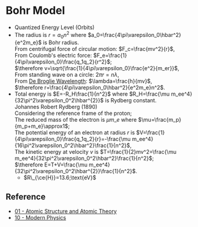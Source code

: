 # Bohr Model

* Quantized Energy Level (Orbits)
* The radius is $r=a_0n^2$ where $a_0=\frac{4\pi\varepsilon_0\hbar^2}{e^2m_e}$ is Bohr radius.  
  From centrifugal force of circular motion: $F_c=\frac{mv^2}{r}$,  
  From Coulomb's electric force: $F_e=\frac{1}{4\pi\varepsilon_0}\frac{q_1q_2}{r^2}$;  
  $\therefore v=\sqrt{\frac{1}{4\pi\varepsilon_0}\frac{e^2}{m_er}}$,  
  From standing wave on a circle: $2\pi r=n\lambda$,  
  From [De Broglie Wavelength](../../../Physics/Quantum%20Mechanics/De%20Broglie%20Wavelength.md): $\lambda=\frac{h}{mv}$,  
  $\therefore r=\frac{4\pi\varepsilon_0\hbar^2}{e^2m_e}n^2$.
* Total energy is $E=-R_H\frac{1}{n^2}$ where $R_H=\frac{\mu m_ee^4}{32\pi^2\varepsilon_0^2\hbar^{2}}$ is Rydberg constant.  
  Johannes Robert Rydberg (1890)  
  Considering the reference frame of the proton;  
  The reduced mass of the electron is $\mu m\_{e}$ where $\mu=\frac{m_p}{m_p+m_e}\approx1$;  
  The potential energy of an electron at radius $r$ is $V=\frac{1}{4\pi\varepsilon_0}\frac{q_1q_2}{r}=-\frac{\mu m_ee^4}{16\pi^2\varepsilon_0^2\hbar^2}\frac{1}{n^2}$,  
  The kinetic energy at velocity $v$ is $T=\frac{1}{2}mv^2=\frac{\mu m_ee^4}{32\pi^2\varepsilon_0^2\hbar^2}\frac{1}{n^2}$;  
  $\therefore E=T+V=\frac{\mu m_ee^4}{32\pi^2\varepsilon_0^2\hbar^{2}}\frac{1}{n^2}$.
  * $R\_{\ce{H}}=13.6;\text{eV}$

## Reference

* [01 - Atomic Structure and Atomic Theory](../../../../00%20-%20Summary/SCCH105%20-%20General%20Chemistry/01%20-%20Atomic%20Structure%20and%20Atomic%20Theory.md)
* [10 - Modern Physics](../../../../00%20-%20Summary/SCPY142%20-%20Physics%20for%20Medical%20Students/10%20-%20Modern%20Physics.md)
